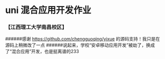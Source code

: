 # uni 混合应用开发作业
### 【江西理工大学南昌校区】
######感谢 https://github.com/chengguoqing/yixue 的源码支持！我只是在源码上稍微改了一点
######说起来，学校“安卓移动应用开发”被劫了，换成了“混合应用”开发，也是挺离谱的233
